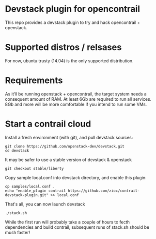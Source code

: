 Devstack plugin for opencontrail
================================

This repo provides a devstack plugin to try and hack opencontrail + openstack.

Supported distros / relsases
============================

For now, ubuntu trusty (14.04) is the only supported distribution.

Requirements
============

As it'll be running openstack + opencontrail, the target system needs a
consequent amount of RAM. At least 6Gb are required to run all services.
8Gb and more will be more comfortable if you intend to run some VMs.

Start a contrail cloud
======================

Install a fresh environment (with git), and pull devstack sources:

    git clone https://github.com/openstack-dev/devstack.git
    cd devstack

It may be safer to use a stable version of devstack & openstack

    git checkout stable/liberty

Copy sample local.conf into devstack directory, and enable this plugin

    cp samples/local.conf .
    echo "enable_plugin contrail https://github.com/zioc/contrail-devstack-plugin.git" >> local.conf

That's all, you can now launch devstack

    ./stack.sh

While the first run will probably take a couple of hours to fecth dependencies
and build contrail, subsequent runs of stack.sh should be mush faster!
